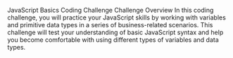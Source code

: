 JavaScript Basics Coding Challenge
Challenge Overview
In this coding challenge, you will practice your JavaScript skills by working with variables and primitive data types in a series of business-related scenarios. This challenge will test your understanding of basic JavaScript syntax and help you become comfortable with using different types of variables and data types.